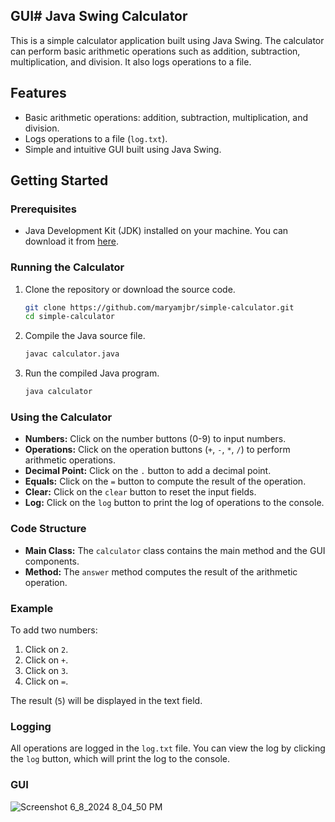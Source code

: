 
## GUI# Java Swing Calculator

This is a simple calculator application built using Java Swing. The calculator can perform basic arithmetic operations such as addition, subtraction, multiplication, and division. It also logs operations to a file.

## Features

- Basic arithmetic operations: addition, subtraction, multiplication, and division.
- Logs operations to a file (`log.txt`).
- Simple and intuitive GUI built using Java Swing.

## Getting Started

### Prerequisites

- Java Development Kit (JDK) installed on your machine. You can download it from [here](https://www.oracle.com/java/technologies/javase-jdk11-downloads.html).

### Running the Calculator

1. Clone the repository or download the source code.

    ```bash
    git clone https://github.com/maryamjbr/simple-calculator.git
    cd simple-calculator
    ```

2. Compile the Java source file.

    ```bash
    javac calculator.java
    ```

3. Run the compiled Java program.

    ```bash
    java calculator
    ```

### Using the Calculator

- **Numbers:** Click on the number buttons (0-9) to input numbers.
- **Operations:** Click on the operation buttons (`+`, `-`, `*`, `/`) to perform arithmetic operations.
- **Decimal Point:** Click on the `.` button to add a decimal point.
- **Equals:** Click on the `=` button to compute the result of the operation.
- **Clear:** Click on the `clear` button to reset the input fields.
- **Log:** Click on the `log` button to print the log of operations to the console.

### Code Structure

- **Main Class:** The `calculator` class contains the main method and the GUI components.
- **Method:** The `answer` method computes the result of the arithmetic operation.

### Example

To add two numbers:

1. Click on `2`.
2. Click on `+`.
3. Click on `3`.
4. Click on `=`.

The result (`5`) will be displayed in the text field.

### Logging

All operations are logged in the `log.txt` file. You can view the log by clicking the `log` button, which will print the log to the console.

### GUI

![Screenshot 6_8_2024 8_04_50 PM](https://github.com/maryamjbr/simple-calculator/assets/135154626/0684b88c-12c5-4749-9df4-face17527238)



